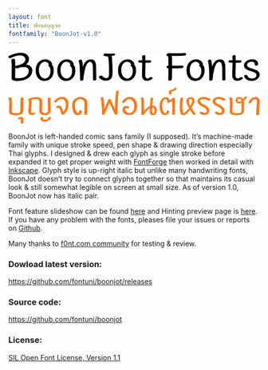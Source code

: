 ```yaml
---
layout: font
title: ฟอนต์บุญจด
fontfamily: "BoonJot-v1.0"
---
```


![BoonJot Header](images/boonjot-header.png?raw=true)

BoonJot is left-handed comic sans family (I supposed). It’s machine-made family with unique stroke speed, pen shape & drawing direction especially Thai glyphs. I designed & drew each glyph as single stroke before expanded it to get proper weight with [FontForge](http://fontforge.github.io/en-US/) then worked in detail with [Inkscape](https://inkscape.org/en/). Glyph style is up-right italic but unlike many handwriting fonts, BoonJot doesn’t try to connect glyphs together so that maintains its casual look & still somewhat legible on screen at small size. As of version 1.0, BoonJot now has italic pair.

Font feature slideshow can be found [here](slideshow.html) and Hinting preview page is [here](hinting.html). If you have any problem with the fonts, pleases file your issues or reports on [Github](https://github.com/fontuni/boonjot/issues).

Many thanks to [f0nt.com community](http://www.f0nt.com/forum/index.php/topic,22790.0.html) for testing & review.

### Dowload latest version:
<https://github.com/fontuni/boonjot/releases>

### Source code:
<https://github.com/fontuni/boonjot>

### License:
[SIL Open Font License, Version 1.1](http://scripts.sil.org/OFL)
